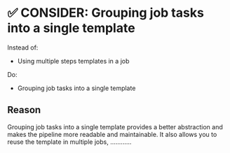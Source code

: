 # ✅ CONSIDER: Grouping job tasks into a single template

Instead of:

- Using multiple steps templates in a job

Do: 

- Grouping job tasks into a single template


## Reason

Grouping job tasks into a single template provides a better abstraction and makes the pipeline more readable and maintainable. It also allows you to reuse the template in multiple jobs, ............